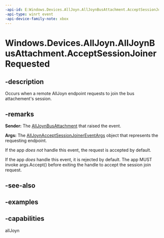 ```yaml
---
-api-id: E:Windows.Devices.AllJoyn.AllJoynBusAttachment.AcceptSessionJoinerRequested
-api-type: winrt event
-api-device-family-note: xbox
---
```


<!-- Event syntax.
public event TypedEventHandler AcceptSessionJoinerRequested<AllJoynBusAttachment, AllJoynAcceptSessionJoinerEventArgs>
-->

# Windows.Devices.AllJoyn.AllJoynBusAttachment.AcceptSessionJoinerRequested

## -description
Occurs when a remote AllJoyn endpoint requests to join the bus attachement's session.

## -remarks

**Sender:** The [AllJoynBusAttachment](alljoynbusattachment.md) that raised the event.

**Args:** The [AllJoynAcceptSessionJoinerEventArgs](alljoynacceptsessionjoinereventargs.md) object that represents the requesting endpoint.

If the app *does not* handle this event, the request is accepted by default.

If the app *does* handle this event, it is rejected by default. The app MUST invoke args.Accept() before exiting the handle to accept the session join request.

## -see-also

## -examples

## -capabilities
allJoyn
